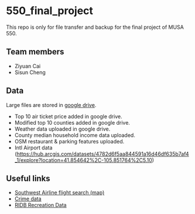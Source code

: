 # 550_final_project
This repo is only for file transfer and backup for the final project of MUSA 550.

## Team members

 - Ziyuan Cai
 - Sisun Cheng

## Data
Large files are stored in [google drive](https://drive.google.com/drive/folders/10OqLzTTWoP9B_djlNIX3pdnvrMrBoN52?usp=sharing).
 - Top 10 air ticket price added in google drive.
 - Modified top 10 counties added in google drive.
 - Weather data uploaded in google drive.
 - County median household income data uploaded.
 - OSM restaurant & parking features uploaded.
 - Intl Airport data (https://hub.arcgis.com/datasets/4782d6f5aa844591a16d46df635b7af4_1/explore?location=41.854642%2C-105.851764%2C5.10)

## Useful links
 - [Southwest Airline flight search (map)](https://www.southwest.com/flight/routemap_dyn.html)
 - [Crime data](https://jacobdkaplan.com/crime.html#state=California&agency=California%20State%20University%20-%20Channel%20Islands%20Poli&category=all_crimes&rate=false&monthly=false&checkbox_1=true&checkbox_2=false&checkbox_3=false&checkbox_4=false)
 - [RIDB Recreation Data](https://ridb.recreation.gov/download)
